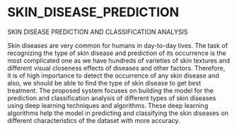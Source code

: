 # SKIN_DISEASE_PREDICTION

SKIN DISEASE PREDICTION AND CLASSIFICATION ANALYSIS

Skin diseases are very common for humans in day-to-day lives. The task of recognizing the
type of skin disease and prediction of its occurrence is the most complicated one as we have
hundreds of varieties of skin textures and different visual closeness effects of diseases and other
factors. Therefore, it is of high importance to detect the occurrence of any skin disease and
also, we should be able to find the type of skin disease to get best treatment.
The proposed system focuses on building the model for the prediction and classification
analysis of different types of skin diseases using deep learning techniques and algorithms.
These deep learning algorithms help the model in predicting and classifying the skin diseases
on different characteristics of the dataset with more accuracy.
